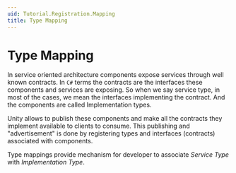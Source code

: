 ```yaml
---
uid: Tutorial.Registration.Mapping
title: Type Mapping
---
```


# Type Mapping

In service oriented architecture components expose services through well known contracts. In `C#` terms the contracts are the interfaces these components and services are exposing. So when we say service type, in most of the cases, we mean the interfaces implementing the contract. And the components are called Implementation types.

Unity allows to publish these components and make all the contracts they implement available to clients to consume. This publishing and "advertisement" is done by registering types and interfaces (contracts) associated with components.

Type mappings provide mechanism for developer to associate _Service Type_ with _Implementation Type_.